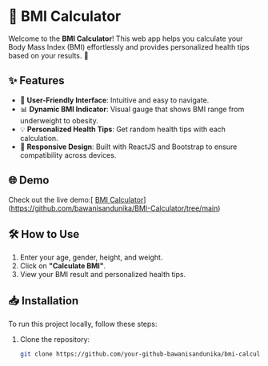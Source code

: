 # 🧮 BMI Calculator

Welcome to the **BMI Calculator**! This web app helps you calculate your Body Mass Index (BMI) effortlessly and provides personalized health tips based on your results. 🌟

## ✨ Features
- 🌟 **User-Friendly Interface**: Intuitive and easy to navigate.
- 📊 **Dynamic BMI Indicator**: Visual gauge that shows BMI range from underweight to obesity.
- 💡 **Personalized Health Tips**: Get random health tips with each calculation.
- 📱 **Responsive Design**: Built with ReactJS and Bootstrap to ensure compatibility across devices.

## 🌐 Demo
Check out the live demo:[ [BMI Calculator](https://your-github-bawanisandunika.github.io/bmi-calculator)](https://github.com/bawanisandunika/BMI-Calculator/tree/main)

## 🛠️ How to Use
1. Enter your age, gender, height, and weight.
2. Click on **"Calculate BMI"**.
3. View your BMI result and personalized health tips.

## 📥 Installation
To run this project locally, follow these steps:

1. Clone the repository:
   ```bash
   git clone https://github.com/your-github-bawanisandunika/bmi-calculator.git
